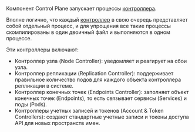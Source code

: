 
Компонент Control Plane запускает процессы [контроллера](https://kubernetes.io/docs/concepts/architecture/controller/).

Вполне логично, что каждый [контроллер](https://kubernetes.io/docs/concepts/architecture/controller/) в свою очередь представляет собой отдельный процесс, и для упрощения все такие процессы скомпилированы в один двоичный файл и выполняются в одном процессе.

Эти контроллеры включают:

-   Контроллер узла (Node Controller): уведомляет и реагирует на сбои узла.
-   Контроллер репликации (Replication Controller): поддерживает правильное количество подов для каждого объекта контроллера репликации в системе.
-   Контроллер конечных точек (Endpoints Controller): заполняет объект конечных точек (Endpoints), то есть связывает сервисы (Services) и поды (Pods).
-   Контроллеры учетных записей и токенов (Account & Token Controllers): создают стандартные учетные записи и токены доступа API для новых пространств имен.

